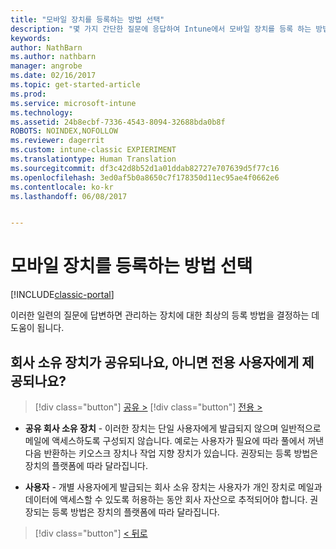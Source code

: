 ```yaml
---
title: "모바일 장치를 등록하는 방법 선택"
description: "몇 가지 간단한 질문에 응답하여 Intune에서 모바일 장치를 등록 하는 방법 결정"
keywords: 
author: NathBarn
ms.author: nathbarn
manager: angrobe
ms.date: 02/16/2017
ms.topic: get-started-article
ms.prod: 
ms.service: microsoft-intune
ms.technology: 
ms.assetid: 24b8ecbf-7336-4543-8094-32688bda0b8f
ROBOTS: NOINDEX,NOFOLLOW
ms.reviewer: dagerrit
ms.custom: intune-classic EXPIERIMENT
ms.translationtype: Human Translation
ms.sourcegitcommit: df3c42d8b52d1a01ddab82727e707639d5f77c16
ms.openlocfilehash: 3ed0af5b0a8650c7f178350d11ec95ae4f0662e6
ms.contentlocale: ko-kr
ms.lasthandoff: 06/08/2017


---
```

# <a name="choose-how-to-enroll-mobile-devices"></a>모바일 장치를 등록하는 방법 선택

[!INCLUDE[classic-portal](../includes/classic-portal.md)]

이러한 일련의 질문에 답변하면 관리하는 장치에 대한 최상의 등록 방법을 결정하는 데 도움이 됩니다.

## <a name="are-your-company-owned-devices-shared-or-do-they-have-dedicated-users"></a>**회사 소유 장치가 공유되나요, 아니면 전용 사용자에게 제공되나요?**

> [!div class="button"]
[공유 >](choose-how-to-enroll-devices4.md)
> [!div class="button"]
[전용 >](choose-how-to-enroll-devices6.md)

- **공유 회사 소유 장치** - 이러한 장치는 단일 사용자에게 발급되지 않으며 일반적으로 메일에 액세스하도록 구성되지 않습니다. 예로는 사용자가 필요에 따라 풀에서 꺼낸 다음 반환하는 키오스크 장치나 작업 지향 장치가 있습니다. 권장되는 등록 방법은 장치의 플랫폼에 따라 달라집니다.

- **사용자** - 개별 사용자에게 발급되는 회사 소유 장치는 사용자가 개인 장치로 메일과 데이터에 액세스할 수 있도록 허용하는 동안 회사 자산으로 추적되어야 합니다. 권장되는 등록 방법은 장치의 플랫폼에 따라 달라집니다.

> [!div class="button"]
[< 뒤로](choose-how-to-enroll-devices1.md)

